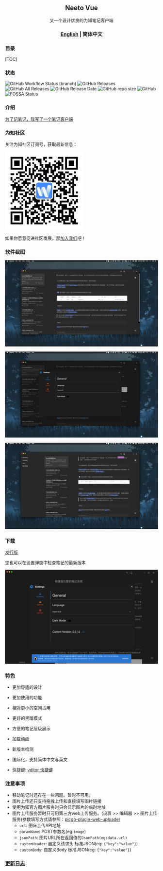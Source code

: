 <h2 align="center">Neeto Vue</h2>

<p align="center">又一个设计优良的为知笔记客户端</p>

<h3 align="center"><a href="./README.md" target="_self">English</a> | 简体中文</h3>

### 目录

[TOC]

### 状态

![GitHub Workflow Status (branch)](https://img.shields.io/github/workflow/status/TankNee/Neeto-Vue/Neeto-Vue%20Release%20Action/master?label=REALSE%20ACTION&style=for-the-badge) ![GitHub Releases](https://img.shields.io/github/downloads/TankNee/Neeto-Vue/latest/total?style=for-the-badge) ![GitHub All Releases](https://img.shields.io/github/downloads/TankNee/Neeto-Vue/total?style=for-the-badge) ![GitHub Release Date](https://img.shields.io/github/release-date/TankNee/Neeto-Vue?style=for-the-badge) ![GitHub repo size](https://img.shields.io/github/repo-size/TankNee/Neeto-Vue?style=for-the-badge) ![GitHub](https://img.shields.io/github/license/TankNee/Neeto-Vue?style=for-the-badge)[![FOSSA Status](https://app.fossa.com/api/projects/git%2Bgithub.com%2FTankNee%2FNeeto-Vue.svg?type=shield)](https://app.fossa.com/projects/git%2Bgithub.com%2FTankNee%2FNeeto-Vue?ref=badge_shield)

### 介绍

[为了记笔记，我写了一个笔记客户端](https://www.tanknee.cn/2020/10/02/%E6%88%91%E4%B8%BA%E4%BA%86%E8%AE%B0%E7%AC%94%E8%AE%B0%E6%89%8B%E5%86%99%E4%BA%86%E4%B8%80%E4%B8%AA%E5%AE%A2%E6%88%B7%E7%AB%AF/)

### 为知社区

关注为知社区订阅号，获取最新信息：

![qrcode_for_gh_wizcommunity](./screenshot/qrcode_for_gh_wizcommunity.png)

如果你愿意促进社区发展，那[加入我们](https://github.com/altairwei/WizNotePlus/blob/master/加入我们)吧！

### 软件截图

![image-20200925170200202](./screenshot/image-20200925170200202.png)

![image-20200925170301170](./screenshot/image-20200925170301170.png)

![image-20200925170327136](./screenshot/image-20200925170327136.png)

### 下载

[发行版](https://github.com/TankNee/Neeto-Vue/releases/latest)

您也可以在设置弹窗中检查笔记的最新版本

![image-20201011103144579](./screenshot/image-20201011103144579.png)

### 特色

- 更加舒适的设计

- 更加使用的功能

- 相对更小的空间占用

- 更好的黑暗模式

- 方便的笔记层级展示

- 加载动画

- 新版本检测

- 国际化，支持简体中文与英文

- 快捷键: [vditor 快捷键](https://ld246.com/guide/markdown)


### 注意事项

- 移动笔记时还存在一些问题。暂时不可用。
- 图片上传还只支持拖拽上传和直接填写图片链接
- 使用为知官方图片服务时只会显示图片的临时地址
- 图片上传服务暂时只可用第三方web上传服务。(设置 >> 编辑器 >> 图片上传服务)参数填写方式请参照：[picgo-plugin-web-uploader](https://github.com/yuki-xin/picgo-plugin-web-uploader)
  - `url`: 图床上传API地址
  - `paramName`: POST参数名(eg:`image`)
  - `jsonPath`: 图片URL所在返回值的`JsonPath(eg:data.url)`
  - `customHeader`: 自定义请求头 标准JSON(eg: `{"key":"value"}`)
  - `customBody`: 自定义Body 标准JSON(eg: `{"key":"value"}`)

### [更新日志](./CHANGELOG.md)

